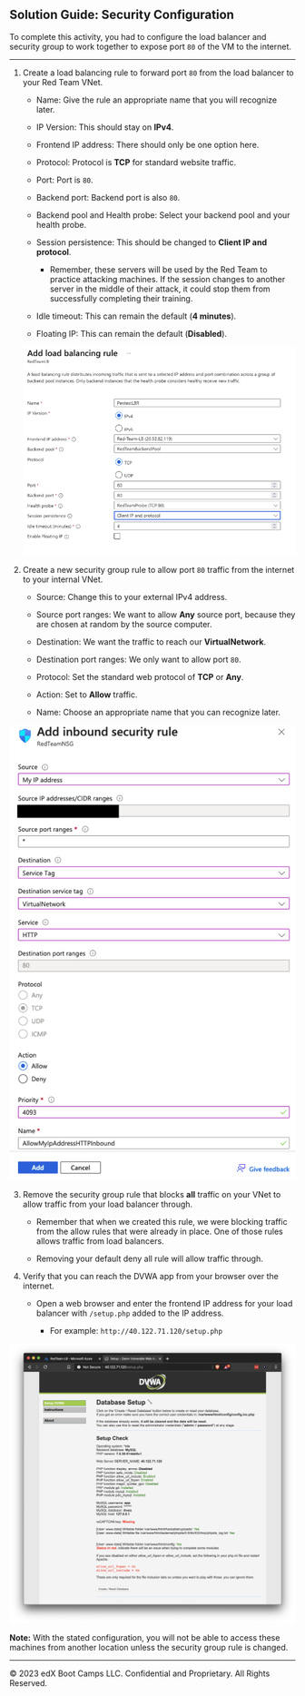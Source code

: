 ## Solution Guide: Security Configuration

 To complete this activity, you had to configure the load balancer and security group to work together to expose port `80` of the VM to the internet.

---

1. Create a load balancing rule to forward port `80` from the load balancer to your Red Team VNet.

    - Name: Give the rule an appropriate name that you will recognize later.

    - IP Version: This should stay on **IPv4**.

    - Frontend IP address: There should only be one option here.

    - Protocol: Protocol is **TCP** for standard website traffic.

    - Port: Port is `80`.

    - Backend port: Backend port is also `80`.

    - Backend pool and Health probe: Select your backend pool and your health probe.

    - Session persistence: This should be changed to **Client IP and protocol**. 

        - Remember, these servers will be used by the Red Team to practice attacking machines. If the session changes to another server in the middle of their attack, it could stop them from successfully completing their training.

    - Idle timeout: This can remain the default (**4 minutes**).

    - Floating IP: This can remain the default (**Disabled**).

    ![](../../../Images/LBR_rules.png)

2. Create a new security group rule to allow port `80` traffic from the internet to your internal VNet.

    - Source: Change this to your external IPv4 address. 

    - Source port ranges: We want to allow **Any** source port, because they are chosen at random by the source computer.

    - Destination: We want the traffic to reach our **VirtualNetwork**.

    - Destination port ranges: We only want to allow port `80`.

    - Protocol: Set the standard web protocol of **TCP** or **Any**.

    - Action: Set to **Allow** traffic.

    - Name: Choose an appropriate name that you can recognize later.

![](../../../Images/IP_LB_Inbound.png)

3. Remove the security group rule that blocks **all** traffic on your VNet to allow traffic from your load balancer through. 

    - Remember that when we created this rule, we were blocking traffic from the allow rules that were already in place. One of those rules allows traffic from load balancers. 
    
    - Removing your default deny all rule will allow traffic through.

4. Verify that you can reach the DVWA app from your browser over the internet.

    - Open a web browser and enter the frontend IP address for your load balancer with `/setup.php` added to the IP address.
    
        - For example: `http://40.122.71.120/setup.php`

![](../../../Images/HTTP-SG/DVWA-Test.png)

**Note:** With the stated configuration, you will not be able to access these machines from another location unless the security group rule is changed.

---

© 2023 edX Boot Camps LLC. Confidential and Proprietary. All Rights Reserved.

